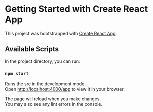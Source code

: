# Getting Started with Create React App

This project was bootstrapped with [Create React App](https://github.com/facebook/create-react-app).

## Available Scripts

In the project directory, you can run:

### `npm start`

Runs the src in the development mode.\
Open [http://localhost:4000/app](http://localhost:4000/app) to view it in your browser.

The page will reload when you make changes.\
You may also see any lint errors in the console.
